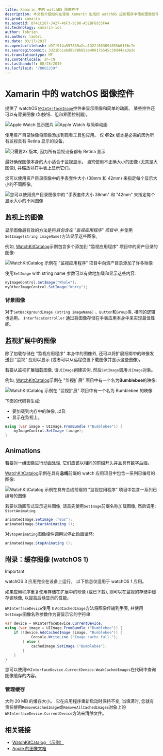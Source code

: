 ```yaml
---
title: Xamarin 中的 watchOS 图像控件
description: 本文档介绍如何在使用 Xamarin 生成的 watchOS 应用程序中使用图像控件。 它讨论了 WKInterfaceImage 控件、SetImage 方法、将图像添加到监视扩展、动画等。
ms.prod: xamarin
ms.assetid: B741C207-3427-46F3-9C90-A52BF8933FA4
ms.technology: xamarin-ios
author: lobrien
ms.author: laobri
ms.date: 03/17/2017
ms.openlocfilehash: d97f914a557839a2ca1322f803894055b6156c7e
ms.sourcegitcommit: 3d21bb1a6d9b78b65aa49917b545c39d44aa3e3c
ms.translationtype: MT
ms.contentlocale: zh-CN
ms.lasthandoff: 08/28/2019
ms.locfileid: "70065339"
---
```

# <a name="watchos-image-controls-in-xamarin"></a>Xamarin 中的 watchOS 图像控件

提供了 watchOS [`WKInterfaceImage`](xref:WatchKit.WKInterfaceImage)控件来显示图像和简单的动画。 某些控件还可以有背景图像 (如按钮、组和界面控制器)。

![](image-images/image-walkway.png "Apple Watch 显示图片") ![](image-images/image-animation.png "Apple Watch 与简单动画")
<!-- watch image courtesy of http://infinitapps.com/bezel/ -->

使用资产目录映像将图像添加到观看工具包应用。
仅 **@2x** 版本是必需的因为所有监视具有 Retina 显示的设备。

![](image-images/asset-universal-sml.png "只需要2x 版本, 因为所有监视设备都有 Retina 显示")

最好确保图像本身的大小适合于监视显示。 *避免*使用不正确大小的图像 (尤其是大图像), 并缩放以在手表上显示它们。

您可以使用资产目录图像中的手表套件大小 (38mm 和 42mm) 来指定每个显示大小的不同图像。

![](image-images/asset-watch-sml.png "您可以使用资产目录图像中的 \"手表套件大小 38mm\" 和 \"42mm\" 来指定每个显示大小的不同图像")


## <a name="images-on-the-watch"></a>监视上的图像

显示图像最有效的方法是将*其包含在 "监视应用程序" 项目中*, 并使用`SetImage(string imageName)`方法显示这些图像。

例如, [WatchKitCatalog](https://docs.microsoft.com/samples/xamarin/ios-samples/watchos-watchkitcatalog/)示例包含多个添加到 "监视应用程序" 项目中的资产目录的图像:

![](image-images/asset-whale-sml.png "WatchKitCatalog 示例在 \"监视应用程序\" 项目中向资产目录添加了许多映像")

使用`SetImage` with string name 参数可以有效地加载和显示这些内容:

```csharp
myImageControl.SetImage("Whale");
myOtherImageControl.SetImage("Worry");
```

### <a name="background-images"></a>背景图像

对于`SetBackgroundImage (string imageName)` 、`Button`和`Group`类, 相同的逻辑也适用。 `InterfaceController` 通过将图像存储在手表应用本身中来实现最佳性能。


## <a name="images-in-the-watch-extension"></a>监视扩展中的图像

除了加载存储在 "监视应用程序" 本身中的图像外, 还可以将扩展捆绑中的映像发送到 "监视" 应用以显示 (或者可以从远程位置下载图像并显示这些图像)。

若要从监视扩展加载图像, 请`UIImage`创建实例, 然后`SetImage`调用`UIImage`对象。

例如, [WatchKitCatalog](https://docs.microsoft.com/samples/xamarin/ios-samples/watchos-watchkitcatalog)示例在 "监视扩展" 项目中有一个名为**Bumblebee**的映像:

![](image-images/asset-bumblebee-sml.png "WatchKitCatalog 示例在 \"监视扩展\" 项目中有一个名为 Bumblebee 的映像")

下面的代码将生成:

- 要加载到内存中的映像, 以及
- 显示在监视上。

```csharp
using (var image = UIImage.FromBundle ("Bumblebee")) {
    myImageControl.SetImage (image);
}
```


## <a name="animations"></a>Animations

若要对一组图像进行动画处理, 它们应该以相同的前缀开头并且具有数字后缀。

[WatchKitCatalog](https://docs.microsoft.com/samples/xamarin/ios-samples/watchos-watchkitcatalog)示例在具有**总线**前缀的 watch 应用项目中包含一系列已编号的图像:

![](image-images/asset-bus-animation-sml.png "WatchKitCatalog 示例在具有总线前缀的 \"监视应用程序\" 项目中包含一系列已编号的图像")

若要以动画形式显示这些图像, 请首先使用`SetImage`前缀名称加载图像, 然后调用: `StartAnimating`

```csharp
animatedImage.SetImage ("Bus");
animatedImage.StartAnimating ();
```

对`StopAnimating`图像控件调用以停止动画循环:

```csharp
animatedImage.StopAnimating ();
```


<a name="cache" />

## <a name="appendix-caching-images-watchos-1"></a>附录：缓存图像 (watchOS 1)

> [!IMPORTANT]
> watchOS 3 应用完全在设备上运行。 以下信息仅适用于 watchOS 1 应用。

如果应用程序重复使用存储在扩展中的映像 (或已下载), 则可以在监视的存储中缓存该映像, 以提高后续显示的性能。

`WKInterfaceDevice`使用 s `AddCachedImage`方法将图像传输到手表, 并使用`SetImage`图像名称参数作为要显示它的字符串:

```csharp
var device = WKInterfaceDevice.CurrentDevice;
using (var image = UIImage.FromBundle ("Bumblebee")) {
    if (!device.AddCachedImage (image, "Bumblebee")) {
            Console.WriteLine ("Image cache full.");
        } else {
            cachedImage.SetImage ("Bumblebee");
        }
    }
}
```

您可以使用`WKInterfaceDevice.CurrentDevice.WeakCachedImages`在代码中查询图像缓存的内容。


### <a name="managing-the-cache"></a>管理缓存

大约 20 MB 的缓存大小。 它在应用程序重新启动时保持不变, 当填满时, 您就有责任使用`RemoveCachedImage`或`RemoveAllCachedImages`对象上的`WKInterfaceDevice.CurrentDevice`方法来清除文件。



## <a name="related-links"></a>相关链接

- [WatchKitCatalog （示例）](https://docs.microsoft.com/samples/xamarin/ios-samples/watchos-watchkitcatalog)
- [Apple 的图像文档](https://developer.apple.com/documentation/watchkit/wkinterfaceimage)
